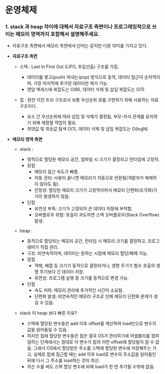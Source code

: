 # 운영체제

### 1. stack 과 heap 차이에 대해서 자료구조 측면이나 프로그래밍적으로 쓰이는 메모리 영역까지 포함해서 설명해주세요.
* 자료구조 측면에서 메모리 측면에서 단어는 같지만 다른 의미를 가지고 있다.
* **자료구조 측면**
    * 스택 : Last In First Out (LIFO, 후입선출) 구조를 가짐.
        * 데이터를 쌓고(push) 꺼내는(pop) 방식으로 동작, 데이터 접근이 순차적이며, 가장 마지막에 추가된 데이터만 제거 가능.
        * 랜덤 액세스에 복잡도는 O(N), 데이터 삭제 및 삽입 복잡도는 O(1)
 
    * 힙 : 완전 이진 트리 구조로서 보통 우선순위 큐를 구현하기 위해 사용하는 자료구조이다.
        * 요소 간 우선순위에 따라 삽입 및 삭제가 결정됨, 부모-자식 관계를 유지하기 위해 재정렬 작업이 필요.
        * 최댓값 및 최솟값 탐색 O(1), 데이터 삭제 및 삽입 복잡도는 O(logN)

* **메모리 영역 측면**
    * stack :
        * 정적으로 할당된 메모리 공간, 컴파일 시 크기가 결정되고 런타임에 고정적.
        * 장점
            * 메모리 접근 속도가 빠름.
            * 자동 관리: 사용이 끝나면 메모리가 자동으로 반환됨(개발자가 해제하지 않아도 됨).
            * 안정성: 할당된 메모리 크기가 고정적이어서 메모리 단편화(조각화)가 거의 발생하지 않음.
        * 단점
            * 유연성 부족: 크기가 고정되어 큰 데이터 저장에 부적합.
            * 오버플로우 위험: 호출이 과도하면 스택 오버플로우(Stack Overflow) 발생.

    * heap :
        * 동적으로 할당되는 메모리 공간, 런타임 시 메모리 크기를 결정하고, 프로그래머가 직접 관리.
        * 구조: 비연속적이며, 데이터는 원하는 시점에 메모리 할당/해제 가능.
        * 장점
            * 객체, 배열 등 크기가 동적으로 결정되거나, 생명 주기가 함수 호출의 생명 주기보다 긴 데이터 저장.
            * 유연성: 프로그램 실행 중 크기를 동적으로 변경 가능.
         * 단점
            * 속도 저하: 메모리 관리에 추가적인 시간이 소요됨.
            * 단편화 발생: 비연속적인 메모리 구조로 인해 메모리 단편화 문제가 생길 수 있음.
 
     * stack 이 heap 보다 빠른 이유?
        * 스택에 할당된 변수들은 add 이후 offset를 계산하여 load만으로 변수의 값을 읽어들일 수 있음.
        * 하지만 힙에 할당된 변수들은 힙은 결국 OS가 관리하기에 어셈블리를 컴파일하는 단계에서는 절대로 이 변수가 힙의 어떤 offset에 할당될지 알 수 없음. 그래서 OS에서 할당받은 주소를 스택에 할당된 변수에 저장해두는 거고, 실제로 힙에 접근할 때는 add 이후 load로 변수의 주소값을 읽어들인 뒤에 다시 그 주소를 load하는 것이 최선.
        * 무슨 수를 써도 스택 할당 변수에 비해 load가 한 번 추가될 수밖에 없음.
 
<br>
